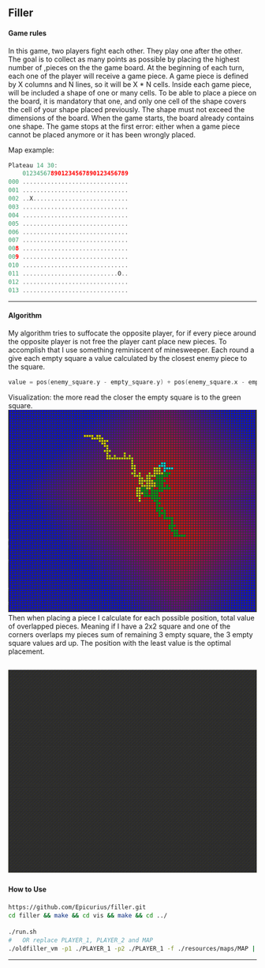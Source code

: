 ## Filler

#### Game rules
In this game, two players fight each other. They play one after the other.
The goal is to collect as many points as possible by placing the highest number of ,pieces on the the game board.
At the beginning of each turn, each one of the player will receive a game piece.
A game piece is defined by X columns and N lines, so it will be X * N cells. Inside
each game piece, will be included a shape of one or many cells.
To be able to place a piece on the board, it is mandatory that one, and only one
cell of the shape covers the cell of your shape placed previously.
The shape must not exceed the dimensions of the board.
When the game starts, the board already contains one shape.
The game stops at the first error: either when a game piece cannot be placed
anymore or it has been wrongly placed.

Map example:
```c
Plateau 14 30:
	012345678901234567890123456789
000 ..............................
001 ..............................
002 ..X...........................
003 ..............................
004 ..............................
005 ..............................
006 ..............................
007 ..............................
008 ..............................
009 ..............................
010 ..............................
011 ...........................O..
012 ..............................
013 ..............................
```
---

#### Algorithm

My algorithm tries to suffocate the opposite player, for if every piece around<br>
the opposite player is not free the player cant place new pieces.
To accomplish that I use something reminiscent of minesweeper.
Each round a give each empty square a value calculated by the closest enemy piece to the square.
```c
value = pos(enemy_square.y - empty_square.y) + pos(enemy_square.x - empty_square.x);
```
Visualization: the more read the closer the empty square is to the green square.
<img src="./heatmap.png" alt="Engine_Flow" width="600"/></n>
Then when placing a piece I calculate for each possible position, total value of overlapped pieces.
Meaning if I have a 2x2 square and one of the corners overlaps my pieces sum of remaining 3 empty square,
the 3 empty square values ard up.
The position with the least value is the optimal placement.

<img src="./me_vs_myself.gif" alt="Engine_Flow" width="600"/></n>
---

#### How to Use

```sh
https://github.com/Epicurius/filler.git
cd filler && make && cd vis && make && cd ../

./run.sh
#	OR replace PLAYER_1, PLAYER_2 and MAP
./oldfiller_vm -p1 ./PLAYER_1 -p2 ./PLAYER_1 -f ./resources/maps/MAP | ./vis/vis
```

---